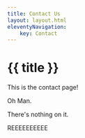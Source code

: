 ```yaml
---
title: Contact Us
layout: layout.html
eleventyNavigation:
    key: Contact
---
```

# {{ title }}
This is the contact page! 

Oh Man.

There's nothing on it.

REEEEEEEEEE